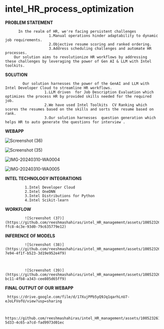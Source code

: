 # intel_HR_process_optimization

**PROBLEM STATEMENT**

          In the realm of HR, we're facing persistent challenges 
                        1.Manual operations hinder adaptability to dynamic job requirements.
                        2.Objective resume scoring and ranked ordering.
                        3.Address scheduling challenges and automate HR processes.
        Our solution aims to revolutionize HR workflows by addressing these challenges by leveraging the power of Gen AI & LLM with Intel toolkits.

**SOLUTION**

            Our solution harnesses the power of the GenAI and LLM with Intel Developer Cloud to streamline HR workflows.
                      1.LLM driven  for Job Description Evaluation which optimizes the process HR by provided skills needed for the required job.
                      2.We have used Intel Toolkits  CV Ranking which scores the resumes based on the skills and sorts the resume based on rank.
                      3.Our solution harnesses  question generation which helps HR to auto generate the questions for interview . 

**WEBAPP**

   ![Screenshot (36)](https://github.com/reeshmashahiras/intel_HR_management/assets/100523261/ca9ff397-c32e-4dd0-a249-4340a594c166)


   ![Screenshot (35)](https://github.com/reeshmashahiras/intel_HR_management/assets/100523261/512b0555-2d07-4fc6-9325-87a75c378bf2)


   
   ![IMG-20240310-WA0004](https://github.com/reeshmashahiras/intel_HR_management/assets/100523261/d41440d6-d616-42fb-b601-8e03b6eee949)

   

   ![IMG-20240310-WA0005](https://github.com/reeshmashahiras/intel_HR_management/assets/100523261/495f8b94-6bab-4d27-a78e-021dfecec4cf)

**INTEL TECHNOLOGY INTEGRATIONS**

             1.Intel Developer Cloud
             2.Intel OneDNN
             3.Intel Distributions for Python 
             4.Intel Scikit-learn


**WORKFLOW**

             ![Screenshot (37)](https://github.com/reeshmashahiras/intel_HR_management/assets/100523261/a81a6b08-ffc8-4c3e-93d0-79c635779e12)

**INFERENCE OF MODELS**
             
             ![Screenshot (38)](https://github.com/reeshmashahiras/intel_HR_management/assets/100523261/efe5d774-7e94-4f1f-b523-3d19e952e4f9)


             
             ![Screenshot (39)](https://github.com/reeshmashahiras/intel_HR_management/assets/100523261/21bf5fac-bc11-4fb8-a343-cee805d65ff9)


**FINAL OUTPUT OF OUR WEBAPP**

     https://drive.google.com/file/d/17XujPPb5yQ9Jq1qarhLnU7-eJoLFVofU/view?usp=sharing


     https://github.com/reeshmashahiras/intel_HR_management/assets/100523261/09ad8eaf-5d33-4c65-a7cd-fad9973d01ec

